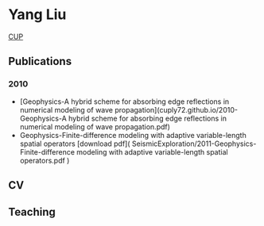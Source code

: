 # Yang Liu

[CUP](http://www.cup.edu.cn)

## Publications

### 2010
* [Geophysics-A hybrid scheme for absorbing edge reflections in numerical modeling of wave propagation](cuply72.github.io/2010-Geophysics-A hybrid scheme for absorbing edge reflections in numerical modeling of wave propagation.pdf)
* Geophysics-Finite-difference modeling with adaptive variable-length spatial operators [download pdf](
        SeismicExploration/2011-Geophysics-Finite-difference modeling with adaptive variable-length spatial operators.pdf
      )
 
## CV

## Teaching
